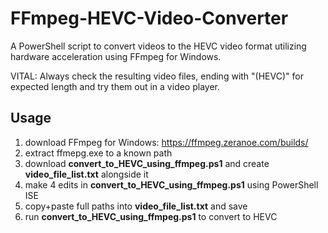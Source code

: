 # FFmpeg-HEVC-Video-Converter

A PowerShell script to convert videos to the HEVC video format utilizing hardware acceleration using FFmpeg for Windows.

VITAL: Always check the resulting video files, ending with "(HEVC)" for expected length and try them out in a video player.

## Usage

1. download FFmpeg for Windows: https://ffmpeg.zeranoe.com/builds/
2. extract ffmepg.exe to a known path
3. download **convert_to_HEVC_using_ffmpeg.ps1** and create **video_file_list.txt** alongside it
4. make 4 edits in **convert_to_HEVC_using_ffmpeg.ps1** using PowerShell ISE
5. copy+paste full paths into **video_file_list.txt** and save
6. run **convert_to_HEVC_using_ffmpeg.ps1** to convert to HEVC
